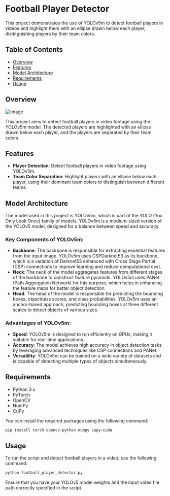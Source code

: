 # Football Player Detector

This project demonstrates the use of YOLOv5m to detect football players in videos and highlight them with an ellipse drawn below each player, distinguishing players by their team colors.

## Table of Contents

- [Overview](#overview)
- [Features](#features)
- [Model Architecture](#model-architecture)
- [Requirements](#requirements)
- [Usage](#usage)

## Overview
![image](https://github.com/tyl-99/player-detector/assets/71328888/b9262f24-8640-4c9d-8cd3-191503f7e633)


This project aims to detect football players in video footage using the YOLOv5m model. The detected players are highlighted with an ellipse drawn below each player, and the players are separated by their team colors.

## Features

- **Player Detection**: Detect football players in video footage using YOLOv5m.
- **Team Color Separation**: Highlight players with an ellipse below each player, using their dominant team colors to distinguish between different teams.

## Model Architecture

The model used in this project is YOLOv5m, which is part of the YOLO (You Only Look Once) family of models. YOLOv5m is a medium-sized version of the YOLOv5 model, designed for a balance between speed and accuracy.

### Key Components of YOLOv5m:

- **Backbone**: The backbone is responsible for extracting essential features from the input image. YOLOv5m uses CSPDarknet53 as its backbone, which is a variation of Darknet53 enhanced with Cross Stage Partial (CSP) connections to improve learning and reduce computational cost.
- **Neck**: The neck of the model aggregates features from different stages of the backbone to construct feature pyramids. YOLOv5m uses PANet (Path Aggregation Network) for this purpose, which helps in enhancing the feature maps for better object detection.
- **Head**: The head of the model is responsible for predicting the bounding boxes, objectness scores, and class probabilities. YOLOv5m uses an anchor-based approach, predicting bounding boxes at three different scales to detect objects of various sizes.

### Advantages of YOLOv5m:

- **Speed**: YOLOv5m is designed to run efficiently on GPUs, making it suitable for real-time applications.
- **Accuracy**: The model achieves high accuracy in object detection tasks by leveraging advanced techniques like CSP connections and PANet.
- **Versatility**: YOLOv5m can be trained on a wide variety of datasets and is capable of detecting multiple types of objects simultaneously.

## Requirements

- Python 3.x
- PyTorch
- OpenCV
- NumPy
- CuPy

You can install the required packages using the following command:

```bash
pip install torch opencv-python numpy cupy-cuda
```

## Usage

To run the script and detect football players in a video, use the following command:

```bash
python football_player_detector.py
```

Ensure that you have your YOLOv5 model weights and the input video file path correctly specified in the script.

